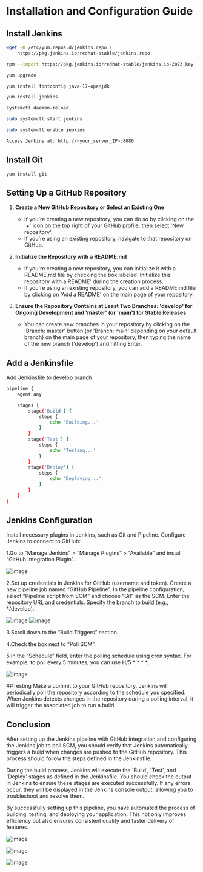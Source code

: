 # Installation and Configuration Guide

## Install Jenkins

```bash
wget -O /etc/yum.repos.d/jenkins.repo \
    https://pkg.jenkins.io/redhat-stable/jenkins.repo

rpm --import https://pkg.jenkins.io/redhat-stable/jenkins.io-2023.key

yum upgrade

yum install fontconfig java-17-openjdk

yum install jenkins

systemctl daemon-reload

sudo systemctl start jenkins

sudo systemctl enable jenkins

Access Jenkins at: http://<your_server_IP>:8080
```
## Install Git
```bash
yum install git
```
## Setting Up a GitHub Repository 

1. **Create a New GitHub Repository or Select an Existing One**
   - If you're creating a new repository, you can do so by clicking on the '+' icon on the top right of your GitHub profile, then select 'New repository'.
   - If you're using an existing repository, navigate to that repository on GitHub.

2. **Initialize the Repository with a README.md**
   - If you're creating a new repository, you can initialize it with a README.md file by checking the box labeled 'Initialize this repository with a README' during the creation process.
   - If you're using an existing repository, you can add a README.md file by clicking on 'Add a README' on the main page of your repository.

3. **Ensure the Repository Contains at Least Two Branches: 'develop' for Ongoing Development and 'master' (or 'main') for Stable Releases**
   - You can create new branches in your repository by clicking on the 'Branch: master' button (or 'Branch: main' depending on your default branch) on the main page of your repository, then typing the name of the new branch ('develop') and hitting Enter.

## Add a Jenkinsfile 

Add Jenkinsfile to develop branch

```bash
pipeline {
    agent any

    stages {
        stage('Build') {
            steps {
                echo 'Building...'
            }
        }
        stage('Test') {
            steps {
                echo 'Testing...'
            }
        }
        stage('Deploy') {
            steps {
                echo 'Deploying...'
            }
        }
    }
}

```


## Jenkins Configuration

Install necessary plugins in Jenkins, such as Git and Pipeline. Configure Jenkins to connect to GitHub:

1.Go to “Manage Jenkins” > “Manage Plugins” > “Available” and install “GitHub Integration Plugin”.

![image](https://github.com/AbdElrahmanSaaad/Jenkins/assets/60901149/2475a73e-b75b-4488-9704-15a39a0b1107)

2.Set up credentials in Jenkins for GitHub (username and token).
Create a new pipeline job named “GitHub Pipeline”. In the pipeline configuration, select “Pipeline script from SCM” and choose “Git” as the SCM. Enter the repository URL and credentials. Specify the branch to build (e.g., */develop).

![image](https://github.com/AbdElrahmanSaaad/Jenkins/assets/60901149/b72e7c87-db84-4198-bfe5-12154a601c11)
![image](https://github.com/AbdElrahmanSaaad/Jenkins/assets/60901149/38535b94-9de7-4aaa-a112-5b5d557bd8b6)


3.Scroll down to the “Build Triggers” section.

4.Check the box next to “Poll SCM”.

5.In the “Schedule” field, enter the polling schedule using cron syntax. For example, 
to poll every 5 minutes, you can use H/5 * * * *.

![image](https://github.com/AbdElrahmanSaaad/Jenkins/assets/60901149/b60b5560-9c37-499a-b0e6-46db78e8dd45)

##Testing
Make a commit to your GitHub repository. Jenkins will periodically poll the repository according to the schedule you specified. When Jenkins detects changes in the repository during a polling interval, it will trigger the associated job to run a build.

## Conclusion

After setting up the Jenkins pipeline with GitHub integration and configuring the Jenkins job to poll SCM, you should verify that Jenkins automatically triggers a build when changes are pushed to the GitHub repository. This process should follow the steps defined in the Jenkinsfile.

During the build process, Jenkins will execute the 'Build', 'Test', and 'Deploy' stages as defined in the Jenkinsfile. You should check the output in Jenkins to ensure these stages are executed successfully. If any errors occur, they will be displayed in the Jenkins console output, allowing you to troubleshoot and resolve them.

By successfully setting up this pipeline, you have automated the process of building, testing, and deploying your application. This not only improves efficiency but also ensures consistent quality and faster delivery of features.

![image](https://github.com/AbdElrahmanSaaad/Jenkins/assets/60901149/4c74364a-1c35-4b48-9586-2a05057173e4)

![image](https://github.com/AbdElrahmanSaaad/Jenkins/assets/60901149/56d65d38-16f8-41b9-9e70-d4c4dec76a93)

![image](https://github.com/AbdElrahmanSaaad/Jenkins/assets/60901149/2c57b1e6-ec27-424c-9de5-ef1e1976b37f)
